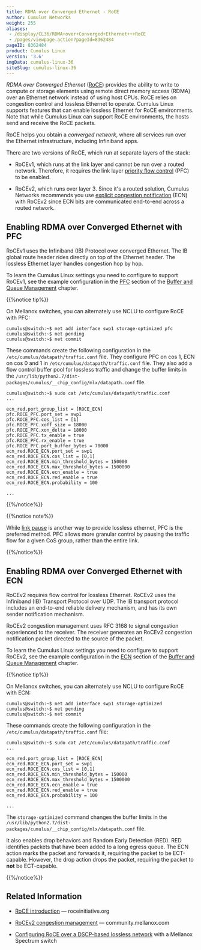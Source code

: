 ```yaml
---
title: RDMA over Converged Ethernet - RoCE
author: Cumulus Networks
weight: 255
aliases:
 - /display/CL36/RDMA+over+Converged+Ethernet+++RoCE
 - /pages/viewpage.action?pageId=8362484
pageID: 8362484
product: Cumulus Linux
version: '3.6'
imgData: cumulus-linux-36
siteSlug: cumulus-linux-36
---
```

*RDMA over Converged Ethernet*
([RoCE](https://en.wikipedia.org/wiki/RDMA_over_Converged_Ethernet))
provides the ability to write to compute or storage elements using
remote direct memory access (RDMA) over an Ethernet network instead of
using host CPUs. RoCE relies on congestion control and lossless Ethernet
to operate. Cumulus Linux supports features that can enable lossless
Ethernet for RoCE environments. Note that while Cumulus Linux can
support RoCE environments, the hosts send and receive the RoCE packets.

RoCE helps you obtain a *converged network*, where all services run over
the Ethernet infrastructure, including Infiniband apps.

There are two versions of RoCE, which run at separate layers of the
stack:

  - RoCEv1, which runs at the link layer and cannot be run over a routed
    network. Therefore, it requires the link layer [priority flow
    control](Buffer-and-Queue-Management.html#src-8362498_BufferandQueueManagement-pfc)
    (PFC) to be enabled.

  - RoCEv2, which runs over layer 3. Since it's a routed solution,
    Cumulus Networks recommends you use [explicit congestion
    notification](Buffer-and-Queue-Management.html#src-8362498_BufferandQueueManagement-ecn)
    (ECN) with RoCEv2 since ECN bits are communicated end-to-end across
    a routed network.

## <span>Enabling RDMA over Converged Ethernet with PFC</span>

RoCEv1 uses the Infiniband (IB) Protocol over converged Ethernet. The IB
global route header rides directly on top of the Ethernet header. The
lossless Ethernet layer handles congestion hop by hop.

To learn the Cumulus Linux settings you need to configure to support
RoCEv1, see the example configuration in the
[PFC](Buffer-and-Queue-Management.html#src-8362498_BufferandQueueManagement-pfc)
section of the [Buffer and Queue
Management](/version/cumulus-linux-36/Layer-1-and-Switch-Ports/Buffer-and-Queue-Management/)
chapter.

{{%notice tip%}}

On Mellanox switches, you can alternately use NCLU to configure RoCE
with PFC:

    cumulus@switch:~$ net add interface swp1 storage-optimized pfc
    cumulus@switch:~$ net pending
    cumulus@switch:~$ net commit

These commands create the following configuration in the
`/etc/cumulus/datapath/traffic.conf` file. They configure PFC on cos 1,
ECN on cos 0 and 1 in `/etc/cumulus/datapath/traffic.conf` file. They
also add a flow control buffer pool for lossless traffic and change the
buffer limits in the
`/usr/lib/python2.7/dist-packages/cumulus/__chip_config/mlx/datapath.conf`
file.

    cumulus@switch:~$ sudo cat /etc/cumulus/datapath/traffic.conf
    ...
     
    ecn_red.port_group_list = [ROCE_ECN]
    pfc.ROCE_PFC.port_set = swp1
    pfc.ROCE_PFC.cos_list = [1]
    pfc.ROCE_PFC.xoff_size = 18000
    pfc.ROCE_PFC.xon_delta = 18000
    pfc.ROCE_PFC.tx_enable = true
    pfc.ROCE_PFC.rx_enable = true
    pfc.ROCE_PFC.port_buffer_bytes = 70000
    ecn_red.ROCE_ECN.port_set = swp1
    ecn_red.ROCE_ECN.cos_list = [0,1]
    ecn_red.ROCE_ECN.min_threshold_bytes = 150000
    ecn_red.ROCE_ECN.max_threshold_bytes = 1500000
    ecn_red.ROCE_ECN.ecn_enable = true
    ecn_red.ROCE_ECN.red_enable = true
    ecn_red.ROCE_ECN.probability = 100
     
    ...

{{%/notice%}}

{{%notice note%}}

While [link
pause](Buffer-and-Queue-Management.html#src-8362498_BufferandQueueManagement-pause)
is another way to provide lossless ethernet, PFC is the preferred
method. PFC allows more granular control by pausing the traffic flow for
a given CoS group, rather than the entire link.

{{%/notice%}}

## <span>Enabling RDMA over Converged Ethernet with ECN</span>

RoCEv2 requires flow control for lossless Ethernet. RoCEv2 uses the
Infiniband (IB) Transport Protocol over UDP. The IB transport protocol
includes an end-to-end reliable delivery mechanism, and has its own
sender notification mechanism.

RoCEv2 congestion management uses RFC 3168 to signal congestion
experienced to the receiver. The receiver generates an RoCEv2 congestion
notification packet directed to the source of the packet.

To learn the Cumulus Linux settings you need to configure to support
RoCEv2, see the example configuration in the
[ECN](Buffer-and-Queue-Management.html#src-8362498_BufferandQueueManagement-ecn)
section of the [Buffer and Queue
Management](/version/cumulus-linux-36/Layer-1-and-Switch-Ports/Buffer-and-Queue-Management/)
chapter.

{{%notice tip%}}

On Mellanox switches, you can alternately use NCLU to configure RoCE
with ECN:

    cumulus@switch:~$ net add interface swp1 storage-optimized
    cumulus@switch:~$ net pending
    cumulus@switch:~$ net commit

These commands create the following configuration in the
`/etc/cumulus/datapath/traffic.conf` file:

    cumulus@switch:~$ sudo cat /etc/cumulus/datapath/traffic.conf
    ...
     
    ecn_red.port_group_list = [ROCE_ECN]
    ecn_red.ROCE_ECN.port_set = swp1
    ecn_red.ROCE_ECN.cos_list = [0,1]
    ecn_red.ROCE_ECN.min_threshold_bytes = 150000
    ecn_red.ROCE_ECN.max_threshold_bytes = 1500000
    ecn_red.ROCE_ECN.ecn_enable = true
    ecn_red.ROCE_ECN.red_enable = true
    ecn_red.ROCE_ECN.probability = 100
     
    ...

The `storage-optimized` command changes the buffer limits in the
`/usr/lib/python2.7/dist-packages/cumulus/__chip_config/mlx/datapath.conf`
file.

It also enables drop behaviors and Random Early Detection (RED). RED
identifies packets that have been added to a long egress queue. The ECN
action marks the packet and forwards it, requiring the packet to be
ECT-capable. However, the drop action drops the packet, requiring the
packet to **not** be ECT-capable.

{{%/notice%}}

## <span>Related Information</span>

  - [RoCE
    introduction](http://www.roceinitiative.org/roce-introduction/) —
    roceinitiative.org

  - [RoCEv2 congestion
    management](https://community.mellanox.com/docs/DOC-2321) —
    community.mellanox.com

  - [Configuring RoCE over a DSCP-based lossless
    network](https://community.mellanox.com/docs/DOC-2884) with a
    Mellanox Spectrum switch

<article id="html-search-results" class="ht-content" style="display: none;">

</article>

<footer id="ht-footer">

</footer>

